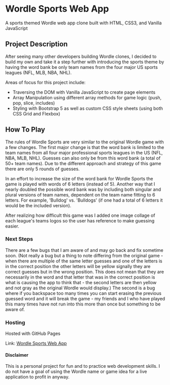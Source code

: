 # Wordle Sports Web App

A sports themed Wordle web app clone built with HTML, CSS3, and Vanilla JavaScript

## Project Description

After seeing many other developers building Wordle clones, I decided to build my own and take it a step further with introducing the sports theme by having the word bank be only team names from the four major US sports leagues (NFL, MLB, NBA, NHL). 

Areas of focus for this project include: 
- Traversing the DOM with Vanilla JavaScript to create page elements
- Array Manipulation using different array methods for game logic (push, pop, slice, includes)
- Styling with Bootstrap 5 as well as custom CSS style sheets (using both CSS Grid and Flexbox)

## How To Play

The rules of Wordle Sports are very similar to the original Wordle game with a few changes. The first major change is that the word bank is limited to the team names from all four major professional sports leagues in the US (NFL, NBA, MLB, NHL). Guesses can also only be from this word bank (a total of 50+ team names). Due to the different approach and strategy of this game there are only 5 rounds of guesses. 

In an effort to increase the size of the word bank for Wordle Sports the game is played with words of 6 letters (instead of 5). Another way that I nearly doubled the possible word bank was by including both singular and plural versions of team names, dependent on the team name fitting to 6 letters. For example, 'Bulldog' vs. 'Bulldogs' (if one had a total of 6 letters it would be the included version).

After realizing how difficult this game was I added one image collage of each league's teams logos so the user has reference to make guessing easier.

### Next Steps 

There are a few bugs that I am aware of and may go back and fix sometime soon. (Not really a bug but a thing to note differing from the original game - when there are multiple of the same letter guesses and one of the letters is in the correct position the other letters will be yellow signally they are correct guesses but in the wrong position. This does not mean that they are necessarily in the word and that letter that was in the correct position is what is causing the app to think that - the second letters are then yellow and not gray as the original Wordle would display.) The second is a bug where if you backspace too many times you can start erasing the previous guessed word and it will break the game - my friends and I who have played this many times have not run into this more than once but something to be aware of.

### Hosting

Hosted with GitHub Pages

Link: [Wordle Sports Web App](https://charlescarr.github.io/wordle-sports/wordle-sports/index.html)

#### Disclaimer

This is a personal project for fun and to practice web development skills. I do not have a goal of using the Wordle name or game idea for a live application to profit in anyway.